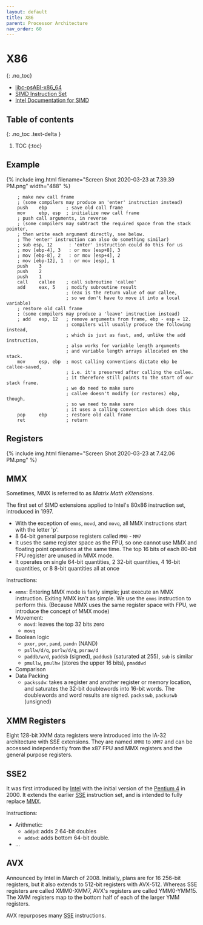 ```yaml
---
layout: default
title: X86
parent: Processor Architecture
nav_order: 60
---
```


# X86
{: .no_toc}

- [libc-psABI-x86_64](https://uclibc.org/docs/psABI-x86_64.pdf)
- [SIMD Instruction Set](https://softpixel.com/~cwright/programming/simd/)
- [Intel Documentation for SIMD](https://software.intel.com/sites/landingpage/IntrinsicsGuide/)

## Table of contents
{: .no_toc .text-delta }

1. TOC
{:toc}

## Example

{% include img.html filename="Screen Shot 2020-03-23 at 7.39.39 PM.png" width="488" %}

```
	; make new call frame
	; (some compilers may produce an 'enter' instruction instead)
	push    ebp       ; save old call frame
	mov     ebp, esp  ; initialize new call frame
	; push call arguments, in reverse
	; (some compilers may subtract the required space from the stack pointer,
	; then write each argument directly, see below.
	; The 'enter' instruction can also do something similar)
	; sub esp, 12      : 'enter' instruction could do this for us
	; mov [ebp-4], 3   : or mov [esp+8], 3
	; mov [ebp-8], 2   : or mov [esp+4], 2
	; mov [ebp-12], 1  : or mov [esp], 1
	push    3
	push    2
	push    1
	call    callee    ; call subroutine 'callee'
	add     eax, 5    ; modify subroutine result
	                  ; (eax is the return value of our callee,
	                  ; so we don't have to move it into a local variable)
	; restore old call frame
	; (some compilers may produce a 'leave' instruction instead)
	; add   esp, 12   ; remove arguments from frame, ebp - esp = 12.
	                  ; compilers will usually produce the following instead,
	                  ; which is just as fast, and, unlike the add instruction,
	                  ; also works for variable length arguments
	                  ; and variable length arrays allocated on the stack.
	mov     esp, ebp  ; most calling conventions dictate ebp be callee-saved,
	                  ; i.e. it's preserved after calling the callee.
	                  ; it therefore still points to the start of our stack frame.
	                  ; we do need to make sure
	                  ; callee doesn't modify (or restores) ebp, though,
	                  ; so we need to make sure
	                  ; it uses a calling convention which does this
	pop     ebp       ; restore old call frame
	ret               ; return
```

## Registers

{% include img.html filename="Screen Shot 2020-03-23 at 7.42.06 PM.png" %}

## MMX

Sometimes, MMX is referred to as _Matrix Math eXtensions_.

The first set of SIMD extensions applied to Intel's 80x86 instruction set, introduced in 1997. 

- With the exception of `emms`, `movd`, and `movq`, all MMX instructions start with the letter 'p'.
- 8 64-bit general purpose registers called `MM0` - `MM7`
- It uses the same register space as the FPU, so one cannot use MMX and floating point operations at the same time. The top 16 bits of each 80-bit FPU register are unused in MMX mode.
- It operates on single 64-bit quantities, 2 32-bit quantities, 4 16-bit quantities, or 8 8-bit quantities all at once

Instructions:

- `emms`: Entering MMX mode is fairly simple; just execute an MMX instruction. Exiting MMX isn't as simple. We use the `emms` instruction to perform this. (Because MMX uses the same register space with FPU, we introduce the concept of MMX mode)
- Movement:
  -  `movd`: leaves the top 32 bits zero
  -  `movq`
- Boolean logic
  - `pxor`, `por`, `pand`, `pandn` (NAND)
  - `psllw/d/q`, `psrlw/d/q`, `psraw/d`
  - `paddb/w/d`, `paddsb` (signed), `paddusb` (saturated at 255),  `sub` is similar
  - `pmullw`, `pmulhw` (stores the upper 16 bits), `pmaddwd` 
- Comparison
- Data Packing
  - `packssdw`: takes a register and another register or memory location, and saturates the 32-bit doublewords into 16-bit words. The doublewords and word results are signed. `packsswb`, `packuswb` (unsigned)

## XMM Registers

Eight 128-bit XMM data registers were introduced into the IA-32 architecture with SSE extensions. They are named `XMM0` to `XMM7` and can be accessed independently from the x87 FPU and MMX registers and the general purpose registers.

## SSE2

It was first introduced by [Intel](https://en.wikipedia.org/wiki/Intel) with the initial version of the [Pentium 4](https://en.wikipedia.org/wiki/Pentium_4) in 2000. It extends the earlier [SSE](https://en.wikipedia.org/wiki/Streaming_SIMD_Extensions) instruction set, and is intended to fully replace [MMX](https://en.wikipedia.org/wiki/MMX_(instruction_set)). 

Instructions:

- Arithmetic: 
  - `addpd`: adds 2 64-bit doubles
  - `addsd`: adds bottom 64-bit double.
- ...

## AVX

Announced by Intel in March of 2008. Initially, plans are for 16 256-bit registers, but it also extends to 512-bit registers with AVX-512. Whereas SSE registers are called XMM0-XMM7, AVX's registers are called YMM0-YMM15. The XMM registers map to the bottom half of each of the larger YMM registers.

AVX repurposes many [SSE](https://softpixel.com/~cwright/programming/simd/sse3.php) instructions.